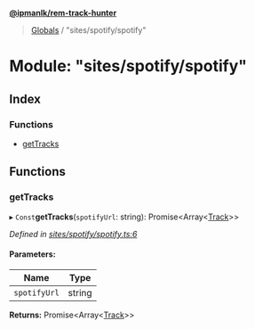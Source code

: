 **[@ipmanlk/rem-track-hunter](../README.md)**

> [Globals](../globals.md) / "sites/spotify/spotify"

# Module: "sites/spotify/spotify"

## Index

### Functions

* [getTracks](_sites_spotify_spotify_.md#gettracks)

## Functions

### getTracks

▸ `Const`**getTracks**(`spotifyUrl`: string): Promise\<Array\<[Track](../interfaces/_types_general_.track.md)>>

*Defined in [sites/spotify/spotify.ts:6](https://github.com/ipmanlk/rem-track-hunter/blob/89e99c1/lib/sites/spotify/spotify.ts#L6)*

#### Parameters:

Name | Type |
------ | ------ |
`spotifyUrl` | string |

**Returns:** Promise\<Array\<[Track](../interfaces/_types_general_.track.md)>>
